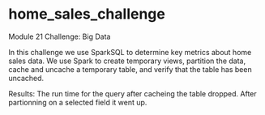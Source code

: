 # home_sales_challenge
Module 21 Challenge: Big Data

In this challenge we use SparkSQL to determine key metrics about home sales data. 
We use Spark to create temporary views, partition the data, cache and uncache a temporary table, and verify that the table has been uncached.

Results: The run time for the query after cacheing the table dropped. After partionning on a selected field it went up. 
